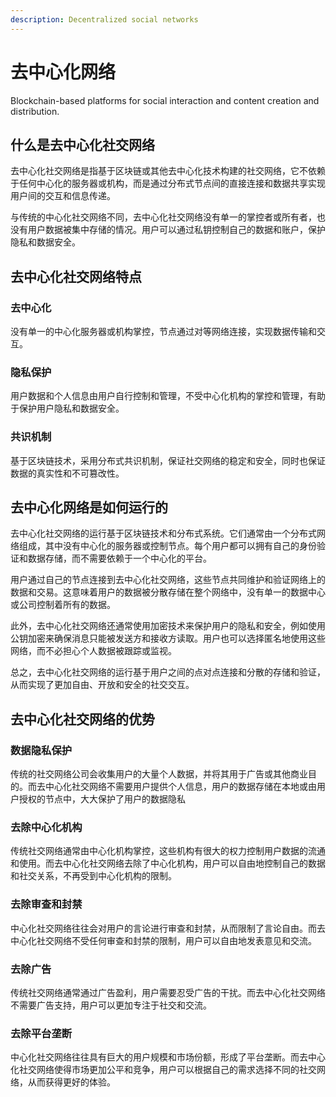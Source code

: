 ```yaml
---
description: Decentralized social networks
---
```


# 去中心化网络

Blockchain-based platforms for social interaction and content creation and distribution.

## 什么是去中心化社交网络

去中心化社交网络是指基于区块链或其他去中心化技术构建的社交网络，它不依赖于任何中心化的服务器或机构，而是通过分布式节点间的直接连接和数据共享实现用户间的交互和信息传递。

与传统的中心化社交网络不同，去中心化社交网络没有单一的掌控者或所有者，也没有用户数据被集中存储的情况。用户可以通过私钥控制自己的数据和账户，保护隐私和数据安全。

## 去中心化社交网络特点

### 去中心化

没有单一的中心化服务器或机构掌控，节点通过对等网络连接，实现数据传输和交互。

### 隐私保护

用户数据和个人信息由用户自行控制和管理，不受中心化机构的掌控和管理，有助于保护用户隐私和数据安全。

### 共识机制

基于区块链技术，采用分布式共识机制，保证社交网络的稳定和安全，同时也保证数据的真实性和不可篡改性。

## 去中心化网络是如何运行的

去中心化社交网络的运行基于区块链技术和分布式系统。它们通常由一个分布式网络组成，其中没有中心化的服务器或控制节点。每个用户都可以拥有自己的身份验证和数据存储，而不需要依赖于一个中心化的平台。

用户通过自己的节点连接到去中心化社交网络，这些节点共同维护和验证网络上的数据和交易。这意味着用户的数据被分散存储在整个网络中，没有单一的数据中心或公司控制着所有的数据。

此外，去中心化社交网络还通常使用加密技术来保护用户的隐私和安全，例如使用公钥加密来确保消息只能被发送方和接收方读取。用户也可以选择匿名地使用这些网络，而不必担心个人数据被跟踪或监视。

总之，去中心化社交网络的运行基于用户之间的点对点连接和分散的存储和验证，从而实现了更加自由、开放和安全的社交交互。

## 去中心化社交网络的优势

### 数据隐私保护

传统的社交网络公司会收集用户的大量个人数据，并将其用于广告或其他商业目的。而去中心化社交网络不需要用户提供个人信息，用户的数据存储在本地或由用户授权的节点中，大大保护了用户的数据隐私

### 去除中心化机构

传统社交网络通常由中心化机构掌控，这些机构有很大的权力控制用户数据的流通和使用。而去中心化社交网络去除了中心化机构，用户可以自由地控制自己的数据和社交关系，不再受到中心化机构的限制。

### 去除审查和封禁

中心化社交网络往往会对用户的言论进行审查和封禁，从而限制了言论自由。而去中心化社交网络不受任何审查和封禁的限制，用户可以自由地发表意见和交流。

### 去除广告

传统社交网络通常通过广告盈利，用户需要忍受广告的干扰。而去中心化社交网络不需要广告支持，用户可以更加专注于社交和交流。

### 去除平台垄断

中心化社交网络往往具有巨大的用户规模和市场份额，形成了平台垄断。而去中心化社交网络使得市场更加公平和竞争，用户可以根据自己的需求选择不同的社交网络，从而获得更好的体验。
